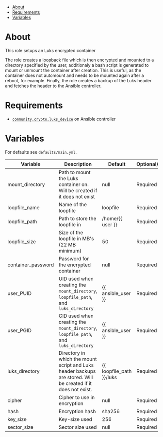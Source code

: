 - [About](#about)
- [Requirements](#requirements)
- [Variables](#variables)

# About

This role setups an Luks encrypted container 

The role creates a loopback file which is then encrypted and mounted to a directory specified by the user, additionaly a bash script is generated to mount or unmount the container after creation. This is useful, as the container does not automount and needs to be mounted again after a reboot, for example. Finally, the role creates a backup of the Luks header and fetches the header to the Ansible controller.

# Requirements

- [`community.crypto.luks_device`](https://docs.ansible.com/ansible/latest/collections/community/crypto/luks_device_module.html) on Ansible controller

# Variables

For defaults see `defaults/main.yml`.

| Variable           | Description                                                                                                    | Default                  | Optional/Required |   |
|--------------------|----------------------------------------------------------------------------------------------------------------|--------------------------|-------------------|---|
| mount_directory    | Path to mount the Luks container on. Will be created if  it does not exist                                     | null                     | Required          |   |
| loopfile_name      | Name of the loopfile                                                                                           | loopfile            | Required          |   |
| loopfile_path      | Path to store the loopfile in                                                                                  | /home/{{ user }}         | Required          |   |
| loopfile_size      | Size of the loopfile in MB's (22 MB minimum)                                                                   | 50                       | Required          |   |
| container_password | Password for the encrypted container                                                                           | null                     | Required          |   |
| user_PUID          | UID used when creating the `mount_directory`, `loopfile_path`, and `luks_directory`                            | {{ ansible_user }}       | Required          |   |
| user_PGID          | GID used when creating the `mount_directory`, `loopfile_path`, and `luks_directory`                            | {{ ansible_user }}       | Required          |   |
| luks_directory     | Directory in which the mount script and Luks header backups are stored.  Will be created if it does not exist. | {{ loopfile_path }}/luks | Required          |   |
| cipher             | Cipher to use in encryption                                                                                    | null                     | Required          |   |
| hash               | Encryption hash                                                                                                | sha256                   | Required          |   |
| key_size           | Key-size used                                                                                                  | 256                      | Required          |   |
| sector_size        | Sector size used                                                                                               | null                     | Required          |   |
